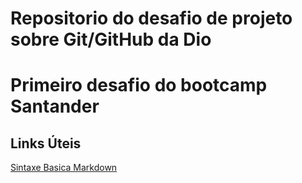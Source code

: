 # Repositorio do desafio de projeto sobre Git/GitHub da Dio

# Primeiro desafio do bootcamp Santander

## Links Úteis
[Sintaxe Basica Markdown](https://www.markdownguide.org/basic-syntax/)
